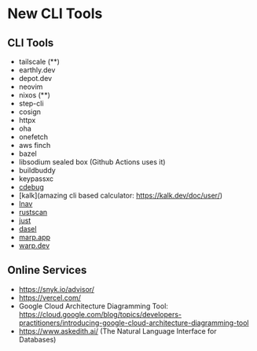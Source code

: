 # New CLI Tools

## CLI Tools
- tailscale (**)
- earthly.dev
- depot.dev
- neovim
- nixos (**)
- step-cli
- cosign
- httpx
- oha
- onefetch
- aws finch
- bazel
- libsodium sealed box (Github Actions uses it)
- buildbuddy
- keypassxc
- [cdebug](https://iximiuz.ck.page/posts/container-tools-tips-and-tricks-issue-2)
- [kalk](amazing cli based calculator: https://kalk.dev/doc/user/)
- [lnav](https://lnav.org/downloads)
- [rustscan](https://github.com/RustScan/RustScan)
- [just](https://github.com/casey/just)
- [dasel](https://github.com/TomWright/dasel)
- [marp.app](https://github.com/marp-team/marp)
- [warp.dev](https://github.com/warpdotdev/Warp)

## Online Services

- https://snyk.io/advisor/
- https://vercel.com/
- Google Cloud Architecture Diagramming Tool: https://cloud.google.com/blog/topics/developers-practitioners/introducing-google-cloud-architecture-diagramming-tool
- https://www.askedith.ai/ (The Natural Language Interface for Databases)

